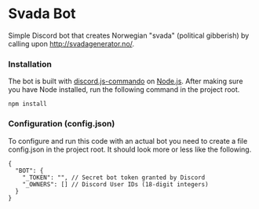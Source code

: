 # Svada Bot
Simple Discord bot that creates Norwegian "svada" (political gibberish) by calling upon http://svadagenerator.no/.

### Installation
The bot is built with [discord.js-commando](https://github.com/discordjs/Commando) on [Node.js](https://nodejs.org/). After making sure you have Node installed, run the following command in the project root. 
```
npm install
```

### Configuration (config.json)
To configure and run this code with an actual bot you need to create a file config.json in the project root. It should look more or less like the following. 
```
{
  "BOT": {
    "_TOKEN": "", // Secret bot token granted by Discord
    "_OWNERS": [] // Discord User IDs (18-digit integers)
  }
}
```
